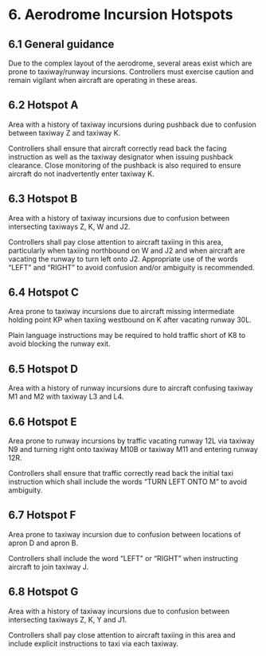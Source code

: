 # 6. Aerodrome Incursion Hotspots
## 6.1 General guidance
Due to the complex layout of the aerodrome, several areas exist which are prone to taxiway/runway incursions. Controllers must exercise caution and remain vigilant when aircraft are operating in these areas.

## 6.2 Hotspot A
Area with a history of taxiway incursions during pushback due to confusion between taxiway Z and taxiway K. 

Controllers shall ensure that aircraft correctly read back the facing instruction as well as the taxiway designator when issuing pushback clearance. Close monitoring of the pushback is also required to ensure aircraft do not inadvertently enter taxiway K.

## 6.3 Hotspot B
Area with a history of taxiway incursions due to confusion between intersecting taxiways Z, K, W and J2.

Controllers shall pay close attention to aircraft taxiing in this area, particularly when taxiing northbound on W and J2 and when aircraft are vacating the runway to turn left onto J2. Appropriate use of the words “LEFT” and “RIGHT” to avoid confusion and/or ambiguity is recommended.

## 6.4 Hotspot C
Area prone to taxiway incursions due to aircraft missing intermediate holding point KP when taxiing westbound on K after vacating runway 30L.

Plain language instructions may be required to hold traffic short of K8 to avoid blocking the runway exit.

## 6.5 Hotspot D
Area with a history of runway incursions dure to aircraft confusing taxiway M1 and M2 with taxiway L3 and L4.

## 6.6 Hotspot E
Area prone to runway incursions by traffic vacating runway 12L via taxiway N9 and turning right onto taxiway M10B or taxiway M11 and entering runway 12R.

Controllers shall ensure that traffic correctly read back the initial taxi instruction which shall include the words “TURN LEFT ONTO M” to avoid ambiguity.

## 6.7 Hotspot F
Area prone to taxiway incursion due to confusion between locations of apron D and apron B.

Controllers shall include the word “LEFT” or “RIGHT” when instructing aircraft to join taxiway J.

## 6.8 Hotspot G
Area with a history of taxiway incursions due to confusion between intersecting taxiways Z, K, Y and J1.

Controllers shall pay close attention to aircraft taxiing in this area and include explicit instructions to taxi via each taxiway.
